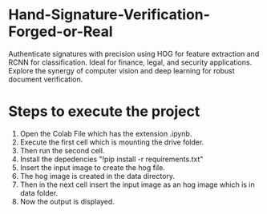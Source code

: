 # Hand-Signature-Verification-Forged-or-Real
Authenticate signatures with precision using HOG for feature extraction and RCNN for classification. Ideal for finance, legal, and security applications. Explore the synergy of computer vision and deep learning for robust document verification.
# Steps to execute the project
1. Open the Colab File which has the extension .ipynb.
2. Execute the first cell which is mounting the drive folder.
3. Then run the second cell.
4. Install the depedencies "!pip install -r requirements.txt"
5. Insert the input image to create the hog file.
6. The hog image is created in the data directory.
7. Then in the next cell insert the input image as an hog image which is in data folder.
8. Now the output is displayed.
